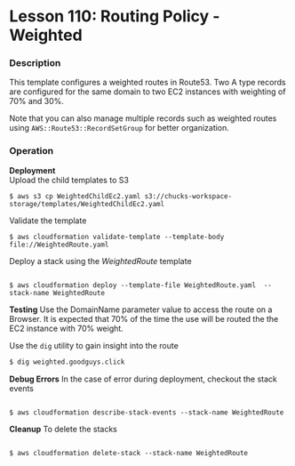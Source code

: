 # Lesson 110: Routing Policy - Weighted

### Description

This template configures a weighted routes in Route53. Two A type records are configured for the same domain to two EC2 instances with weighting of 70% and 30%.

Note that you can also manage multiple records such as weighted routes using `AWS::Route53::RecordSetGroup` for better organization.

### Operation

**Deployment**  
Upload the child templates to S3

```
$ aws s3 cp WeightedChildEc2.yaml s3://chucks-workspace-storage/templates/WeightedChildEc2.yaml
```

Validate the template

```
$ aws cloudformation validate-template --template-body file://WeightedRoute.yaml
```

Deploy a stack using the _WeightedRoute_ template

```

$ aws cloudformation deploy --template-file WeightedRoute.yaml  --stack-name WeightedRoute
```

**Testing**
Use the DomainName parameter value to access the route on a Browser. It is expected that 70% of the time the use will be routed the the EC2 instance with 70% weight.

Use the `dig` utility to gain insight into the route

```bash
$ dig weighted.goodguys.click
```

**Debug Errors**
In the case of error during deployment, checkout the stack events

```

$ aws cloudformation describe-stack-events --stack-name WeightedRoute

```

**Cleanup**
To delete the stacks

```

$ aws cloudformation delete-stack --stack-name WeightedRoute

```
